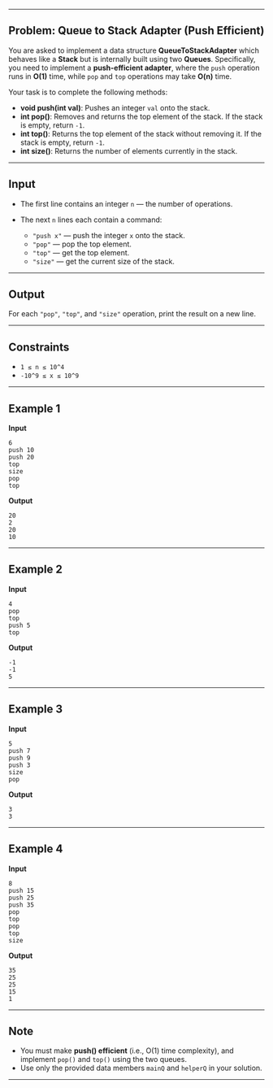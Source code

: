 
---

## Problem: **Queue to Stack Adapter (Push Efficient)**

You are asked to implement a data structure **QueueToStackAdapter** which behaves like a **Stack** but is internally built using two **Queues**. Specifically, you need to implement a **push-efficient adapter**, where the `push` operation runs in **O(1)** time, while `pop` and `top` operations may take **O(n)** time.

Your task is to complete the following methods:

* **void push(int val)**: Pushes an integer `val` onto the stack.
* **int pop()**: Removes and returns the top element of the stack. If the stack is empty, return `-1`.
* **int top()**: Returns the top element of the stack without removing it. If the stack is empty, return `-1`.
* **int size()**: Returns the number of elements currently in the stack.

---

## Input

* The first line contains an integer `n` — the number of operations.
* The next `n` lines each contain a command:

  * `"push x"` — push the integer `x` onto the stack.
  * `"pop"` — pop the top element.
  * `"top"` — get the top element.
  * `"size"` — get the current size of the stack.

---

## Output

For each `"pop"`, `"top"`, and `"size"` operation, print the result on a new line.

---

## Constraints

* `1 ≤ n ≤ 10^4`
* `-10^9 ≤ x ≤ 10^9`

---

## Example 1

**Input**

```
6
push 10
push 20
top
size
pop
top
```

**Output**

```
20
2
20
10
```

---

## Example 2

**Input**

```
4
pop
top
push 5
top
```

**Output**

```
-1
-1
5
```

---

## Example 3

**Input**

```
5
push 7
push 9
push 3
size
pop
```

**Output**

```
3
3
```

---

## Example 4

**Input**

```
8
push 15
push 25
push 35
pop
top
pop
top
size
```

**Output**

```
35
25
25
15
1
```

---

## Note

* You must make **push() efficient** (i.e., O(1) time complexity), and implement `pop()` and `top()` using the two queues.
* Use only the provided data members `mainQ` and `helperQ` in your solution.

---

